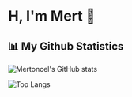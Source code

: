 # H, I'm Mert 👋

## 📊 My Github Statistics

![Mertoncel's GitHub stats](https://github-readme-stats-puce-nu-91.vercel.app/api?username=mertoncel&show_icons=true&count_private=true&theme=radical)

![Top Langs](https://github-readme-stats-puce-nu-91.vercel.app/api/top-langs/?username=mertoncel&layout=compact&theme=radical)


